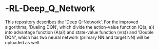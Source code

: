 # -RL-Deep_Q_Network
This repository describes the 'Deep Q-Network'. For the improved algorithms, 'Dueling DQN', which divide the action-value function (Q(s, a)) into advantage function (A(a)) and state-value function (v(s)) and 'Double DQN', which has two neural network (primary NN and target NN) will be uploaded as well.
